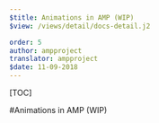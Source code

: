 ```yaml
---
$title: Animations in AMP (WIP)
$view: /views/detail/docs-detail.j2

order: 5
author: ampproject
translator: ampproject
$date: 11-09-2018
---
```


[TOC]

#Animations in AMP (WIP)
